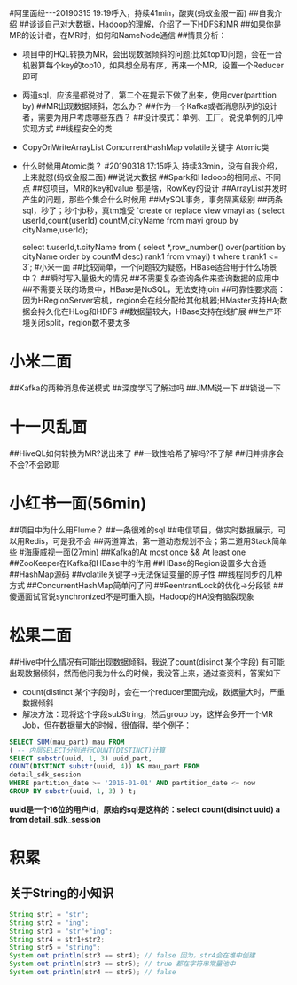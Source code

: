 #阿里面经---20190315 19:19呼入，持续41min，酸爽(蚂蚁金服一面)
##自我介绍
##谈谈自己对大数据，Hadoop的理解，介绍了一下HDFS和MR
##如果你是MR的设计者，在MR时，如何和NameNode通信
##情景分析：
- 项目中的HQL转换为MR，会出现数据倾斜的问题;比如top10问题，会在一台机器算每个key的top10，如果想全局有序，再来一个MR，设置一个Reducer即可
- 两道sql，应该是都说对了，第二个在提示下做了出来，使用over(partition by)
##MR出现数据倾斜，怎么办？
##作为一个Kafka或者消息队列的设计者，需要为用户考虑哪些东西？
##设计模式：单例、工厂。说说单例的几种实现方式
##线程安全的类
- CopyOnWriteArrayList ConcurrentHashMap volatile关键字 Atomic类
- 什么时候用Atomic类？
#20190318 17:15呼入 持续33min，没有自我介绍，上来就怼(蚂蚁金服二面)
##说说大数据
##Spark和Hadoop的相同点、不同点
##怼项目，MR的key和value 都是啥，RowKey的设计
##ArrayList并发时产生的问题，那些个集合什么时候用
##MySQL事务，事务隔离级别
##两条sql，秒了；秒个jb秒，真tm难受
	`create or replace view vmayi as (
		select userId,count(userId) countM,cityName from mayi group by cityName,userId);

	select t.userId,t.cityName from (
	select *,row_number() over(partition by cityName order by countM desc) rank1 from vmayi) t where t.rank1 <= 3`;
#小米一面
##比较简单，一个问题较为疑惑，HBase适合用于什么场景中？
##瞬时写入量极大的情况
##不需要复杂查询条件来查询数据的应用中
##不需要关联的场景中，HBase是NoSQL，无法支持join
##可靠性要求高：因为HRegionServer宕机，region会在线分配给其他机器;HMaster支持HA;数据会持久化在HLog和HDFS
##数据量较大，HBase支持在线扩展
##生产环境关闭split，region数不要太多
# 小米二面
##Kafka的两种消息传送模式
##深度学习了解过吗
##JMM说一下
##锁说一下
# 十一贝乱面
##HiveQL如何转换为MR?说出来了
##一致性哈希了解吗?不了解
##归并排序会不会?不会欧耶
# 小红书一面(56min)
##项目中为什么用Flume？
##一条很难的sql
##电信项目，做实时数据展示，可以用Redis，可是我不会
##两道算法，第一道动态规划不会；第二道用Stack简单些
#海康威视一面(27min)
##Kafka的At most once && At least one
##ZooKeeper在Kafka和HBase中的作用
##HBase的Region设置多大合适
##HashMap源码
##volatile关键字->无法保证变量的原子性
##线程同步的几种方式
##ConcurrentHashMap简单问了问
##ReentrantLock的优化->分段锁
##傻逼面试官说synchronized不是可重入锁，Hadoop的HA没有脑裂现象
# 松果二面
##Hive中什么情况有可能出现数据倾斜，我说了count(disinct 某个字段) 有可能出现数据倾斜，然而他问我为什么的时候，我没答上来，通过查资料，答案如下
- count(distinct 某个字段)时，会在一个reducer里面完成，数据量大时，严重数据倾斜
- 解决方法：现将这个字段subString，然后group by，这样会多开一个MR Job，但在数据量大的时候，很值得，举个例子：
```sql
SELECT SUM(mau_part) mau FROM 
( -- 内层SELECT分别进行COUNT(DISTINCT)计算 
SELECT substr(uuid, 1, 3) uuid_part, 
COUNT(DISTINCT substr(uuid, 4)) AS mau_part FROM 
detail_sdk_session 
WHERE partition_date >= '2016-01-01' AND partition_date <= now 
GROUP BY substr(uuid, 1, 3) ) t;
```
**uuid是一个16位的用户id，原始的sql是这样的：select count(disinct uuid) a from detail_sdk_session**
# 积累
## 关于String的小知识
```Java
String str1 = "str";
String str2 = "ing";
String str3 = "str"+"ing";
String str4 = str1+str2;
String str5 = "string";
System.out.println(str3 == str4); // false 因为，str4会在堆中创建
System.out.println(str3 == str5); // true 都在字符串常量池中
System.out.println(str4 == str5); // false